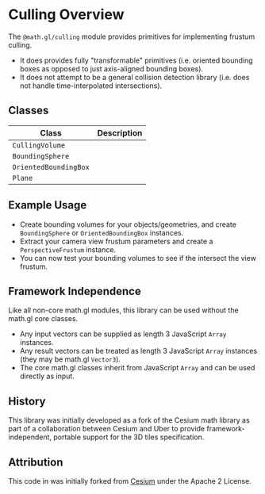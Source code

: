# Culling Overview

The `@math.gl/culling` module provides primitives for implementing frustum culling.

- It does provides fully "transformable" primitives (i.e. oriented bounding boxes as opposed to just axis-aligned bounding boxes).
- It does not attempt to be a general collision detection library (i.e. does not handle time-interpolated intersections).

## Classes

| Class                 | Description |
| ---                   | --- |
| `CullingVolume`       | |
| `BoundingSphere`      | |
| `OrientedBoundingBox` | |
| `Plane`               | |

## Example Usage

- Create bounding volumes for your objects/geometries, and create `BoundingSphere` or `OrientedBoundingBox` instances.
- Extract your camera view frustum parameters and create a `PerspectiveFrustum` instance.
- You can now test your bounding volumes to see if the intersect the view frustum.


## Framework Independence

Like all non-core math.gl modules, this library can be used without the math.gl core classes.

- Any input vectors can be supplied as length 3 JavaScript `Array` instances.
- Any result vectors can be treated as length 3 JavaScript `Array` instances (they may be math.gl `Vector3`).
- The core math.gl classes inherit from JavaScript `Array` and can be used directly as input.

## History

This library was initially developed as a fork of the Cesium math library as part of a collaboration between Cesium and Uber to provide framework-independent, portable support for the 3D tiles specification.

## Attribution

This code in was initially forked from [Cesium](https://github.com/AnalyticalGraphicsInc/cesium) under the Apache 2 License.
